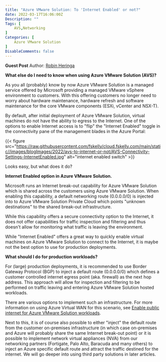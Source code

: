 ```yaml
---
title: "Azure VMware Solution: To 'Internet Enabled' or not?"
date: 2022-03-17T16:06:00Z
Description: ""
Tags: [
    AVS,Networking
]
Categories: [
    Azure VMware Solution
]
DisableComments: false
---
```


**Guest Post**
Author: [Robin Heringa](/about/robinheringa/)  

**What else do I need to know when using Azure VMware Solution (AVS)?**

As you all (probably) know by now Azure VMware Solution is a managed service offered by Microsoft providing a managed VMware vSphere environment to customers. With this offering customers no longer need to worry about hardware maintenance, hardware refresh and software maintenance for the core VMware components (ESXi, vCenter and NSX-T).

By default, after initial deployment of Azure VMware Solution, virtual machines do not have the ability to egress to the Internet. One of the options to enable Internet access is to "flip" the "Internet Enabled" toggle in the connectivity pane of the management blades in the Azure Portal:


{{< figure src="https://raw.githubusercontent.com/fskelly/cloud.fskelly.com/main/static//images/blogImages/2022/avs-to-internet-or-not/AVS-Connectivity-Settings-InternetEnabled.jpg" alt="internet enabled switch" >}}

Looks easy, but what does it do?

**Internet Enabled option in Azure VMware Solution.**

Microsoft runs an Internet break-out capability for Azure VMware Solution which is shared across the customers using Azure VMware Solution. When enabling this capability, a default networking route (0.0.0.0/0) is injected into to Azure VMware Solution Private Cloud which points "unknown destinations" to the shared break-out infrastructure.

While this capability offers a secure connectivity option to the Internet, it does not offer capabilities for traffic inspection and filtering and thus doesn't allow for monitoring what traffic is leaving the environment.

While "Internet Enabled" offers a great way to quickly enable virtual machines on Azure VMware Solution to connect to the Internet, it is maybe not the best option to use for production deployments.

**What should I do for production workloads?**

For (large) production deployments, it is recommended to use Border Gateway Protocol (BGP) to inject a default route (0.0.0.0/0) which defines a customer controlled internet egress point (aka. firewall) as the next hop address. This approach will allow for inspection and filtering to be performed on traffic leaving and entering Azure VMware Solution hosted workloads.

There are various options to implement such an infrastructure.
For more information on using Azure Virtual WAN for this scenario, see [Enable public internet for Azure VMware Solution workloads](https://docs.microsoft.com/en-us/azure/azure-vmware/enable-public-internet-access).

Next to this, it is of course also possible to either "inject" the default route from the customer on-premises infrastructure (in which case on-premises and Azure will probably share the same Internet break-out point) or it is possible to implement network virtual appliances (NVA) from our networking partners (Fortigate, Palo Alto, Baracuda and many others) to inject an Azure specific default route and attract the traffic destined for the internet. We will go deeper into using third party solutions in later articles.
